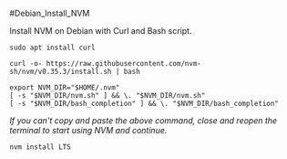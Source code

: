 #Debian_Install_NVM

Install NVM on Debian with Curl and Bash script.

```
sudo apt install curl
```

```
curl -o- https://raw.githubusercontent.com/nvm-sh/nvm/v0.35.3/install.sh | bash
```

```
export NVM_DIR="$HOME/.nvm"
[ -s "$NVM_DIR/nvm.sh" ] && \. "$NVM_DIR/nvm.sh" 
[ -s "$NVM_DIR/bash_completion" ] && \. "$NVM_DIR/bash_completion"
```

*If you can't copy and paste the above command, close and reopen the terminal to start using NVM and continue.*

```
nvm install LTS
```

